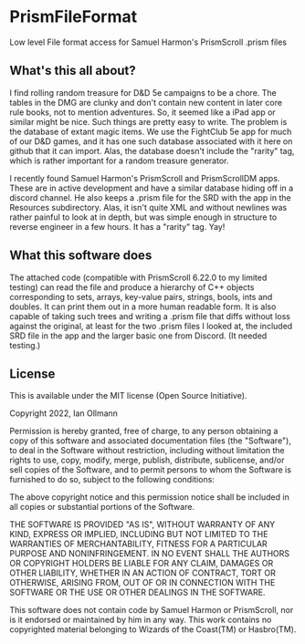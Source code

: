 # PrismFileFormat
Low level File format access for Samuel Harmon's PrismScroll .prism files

## What's this all about?
I find rolling random treasure for D&D 5e campaigns to be a chore. The tables in the DMG are clunky 
and don't contain new content in later core rule books, not to mention adventures. So, it seemed
like a iPad app or similar might be nice.  Such things are pretty easy to write. The problem is
the database of extant magic items.  We use the FightClub 5e app for much of our D&D games, and it
has one such database associated with it here on github that it can import. Alas, the database doesn't
include the "rarity" tag, which is rather important for a random treasure generator. 

I recently found Samuel Harmon's PrismScroll and PrismScrollDM apps. These are in active development
and have a similar database hiding off in a discord channel. He also keeps a .prism file for the SRD
with the app in the Resources subdirectory.  Alas, it isn't quite XML and without newlines was rather
painful to look at in depth, but was simple enough in structure to reverse engineer in a few hours.
It has a "rarity" tag. Yay!

## What this software does
The attached code (compatible with PrismScroll 6.22.0 to my limited testing) can read the file and produce
a hierarchy of C++ objects corresponding to sets, arrays, key-value pairs, strings, bools, ints and 
doubles. It can print them out in a more human readable form. It is also capable of taking such trees 
and writing a .prism file that diffs without loss against the original, at least for the two .prism 
files I looked at, the included SRD file in the app and the larger basic one from Discord. (It needed testing.) 

## License
This is available under the MIT license (Open Source Initiative). 

Copyright 2022, Ian Ollmann

Permission is hereby granted, free of charge, to any person obtaining a copy of this software and associated documentation files (the "Software"), to deal in the Software without restriction, including without limitation the rights to use, copy, modify, merge, publish, distribute, sublicense, and/or sell copies of the Software, and to permit persons to whom the Software is furnished to do so, subject to the following conditions:

The above copyright notice and this permission notice shall be included in all copies or substantial portions of the Software.

THE SOFTWARE IS PROVIDED "AS IS", WITHOUT WARRANTY OF ANY KIND, EXPRESS OR IMPLIED, INCLUDING BUT NOT LIMITED TO THE WARRANTIES OF MERCHANTABILITY, FITNESS FOR A PARTICULAR PURPOSE AND NONINFRINGEMENT. IN NO EVENT SHALL THE AUTHORS OR COPYRIGHT HOLDERS BE LIABLE FOR ANY CLAIM, DAMAGES OR OTHER LIABILITY, WHETHER IN AN ACTION OF CONTRACT, TORT OR OTHERWISE, ARISING FROM, OUT OF OR IN CONNECTION WITH THE SOFTWARE OR THE USE OR OTHER DEALINGS IN THE SOFTWARE.

This software does not contain code by Samuel Harmon or PrismScroll, nor is it endorsed or maintained by him in any way. 
This work contains no copyrighted material belonging to Wizards of the Coast(TM) or Hasbro(TM).
